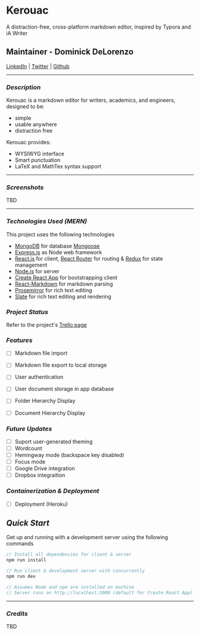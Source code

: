 # Kerouac

A distraction-free, cross-platform markdown editor, inspired by Typora and iA Writer

## Maintainer - Dominick DeLorenzo
[LinkedIn](https://www.linkedin.com/in/dominick-delorenzo-breed) | [Twitter](https://twitter.com/bad_mr_wolf) | [Github](https://github.com/domdelorenzo)


***
### ***Description***

Kerouac is a markdown editor for writers, academics, and engineers, designed to be:
* simple
* usable anywhere
* distraction free

Kerouac provides:
* WYSIWYG interface
* Smart punctuation
* LaTeX and MathTex syntax support

***

### ***Screenshots***

TBD

***
### ***Technologies Used (MERN)***

This project uses the following technologies

- [MongoDB](https://www.mongodb.com/) for database [Mongoose](https://mongoosejs.com/)
- [Express.js](http://expressjs.com/) as Node web framework
- [React.js](https://reactjs.org) for client, [React Router](https://reacttraining.com/react-router/) for routing & [Redux](https://redux.js.org/basics/usagewithreact) for state management
- [Node.js](https://nodejs.org/en/) for server
- [Create React App](https://github.com/facebook/create-react-app) for bootstrapping client
- [React-Markdown](https://github.com/remarkjs/react-markdown) for markdown parsing
- [Prosemirror](https://github.com/ProseMirror/prosemirror) for rich text editing
- [Slate](https://github.com/ianstormtaylor/slate) for rich text editing and rendering

### ***Project Status***

Refer to the project's [Trello page](https://trello.com/b/08z798iH/markdown-editor)

### ***Features***
- [ ] Markdown file import
- [ ] Markdown file export to local storage
- [ ] User authentication
- [ ] User document storage in app database
- [ ] Folder Hierarchy Display
- [ ] Document Hierarchy Display


### ***Future Updates***
- [ ] Suport user-generated theming
- [ ] Wordcount
- [ ] Hemingway mode (backspace key disabled)
- [ ] Focus mode
- [ ] Google Drive integration
- [ ] Dropbox integraition

### ***Containerization & Deployment***

- [ ] Deployment (Heroku)

## ***Quick Start***

Get up and running with a development server using the following commands

```javascript
// Install all dependencies for client & server
npm run install

// Run client & development server with concurrently
npm run dev

// Assumes Node and npm are installed on machine
// Server runs on http://localhost:3000 (default for Create React App)
```

***

### ***Credits***

TBD
